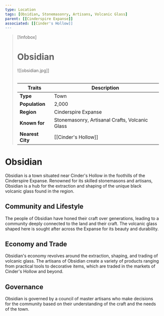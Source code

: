```yaml
---
type: Location
tags: [Obsidian, Stonemasonry, Artisans, Volcanic Glass]
parent: [[Cinderspire Expanse]]
associated: [[Cinder's Hollow]]
---
```

> [!infobox]
> # Obsidian
> ![[obsidian.jpg]]
> ######
> | Traits         | Description                                                                                                                           |
> | -------------- | ------------------------------------------------------------------------------------------------------------------------------------- |
> | **Type** | Town |
> | **Population** | 2,000 | 
> | **Region** | Cinderspire Expanse |
> | **Known for** | Stonemasonry, Artisanal Crafts, Volcanic Glass |
> | **Nearest City** | [[Cinder's Hollow]] |
# Obsidian

Obsidian is a town situated near Cinder's Hollow in the foothills of the Cinderspire Expanse. Renowned for its skilled stonemasons and artisans, Obsidian is a hub for the extraction and shaping of the unique black volcanic glass found in the region.

## Community and Lifestyle

The people of Obsidian have honed their craft over generations, leading to a community deeply connected to the land and their craft. The volcanic glass shaped here is sought after across the Expanse for its beauty and durability.

## Economy and Trade

Obsidian's economy revolves around the extraction, shaping, and trading of volcanic glass. The artisans of Obsidian create a variety of products ranging from practical tools to decorative items, which are traded in the markets of Cinder's Hollow and beyond.

## Governance

Obsidian is governed by a council of master artisans who make decisions for the community based on their understanding of the craft and the needs of the town.
